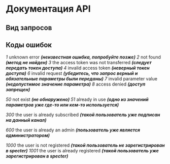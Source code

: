 # Документация API
## Вид запросов

## Коды ошибок
_1_    unknown error ***(неизвестная ошибка, попробуйте позже)***
_2_    not found ***(метод не найден)***
_3_    the access token was not transferred ***(следует передать токен доступа)***
_4_    invalid access token ***(неверный токен доступа)***
_6_    invalid request ***(убедитесь, что запрос верный и обязательные параметры были переданы)***
_7_    invalid parameter value ***(недопустимое значение параметра)***
_8_    access denied ***(доступ запрещен)***

_50_    not exist ***(не обнаружено)***
_51_    already in use ***(одно из значений параметров уже где-то или кем-то используется)***

_300_    the user is already subscribed ***(такой пользователь уже подписан на данный канал)***

_600_    the user is already an admin ***(пользователь уже является администратором)***

_1000_    the user is not registered ***(такой пользователь не зарегистрирован в specter)***
_1001_    the user is already registered ***(такой пользователь уже зарегистрирован в specter)***